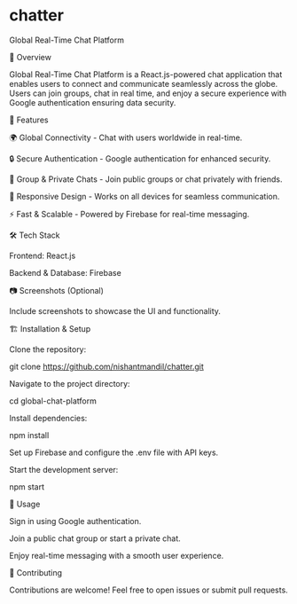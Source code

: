 # chatter

Global Real-Time Chat Platform

🌟 Overview

Global Real-Time Chat Platform is a React.js-powered chat application that enables users to connect and communicate seamlessly across the globe. Users can join groups, chat in real time, and enjoy a secure experience with Google authentication ensuring data security.

🚀 Features

🌍 Global Connectivity - Chat with users worldwide in real-time.

🔒 Secure Authentication - Google authentication for enhanced security.

💬 Group & Private Chats - Join public groups or chat privately with friends.

📱 Responsive Design - Works on all devices for seamless communication.

⚡ Fast & Scalable - Powered by Firebase for real-time messaging.

🛠️ Tech Stack

Frontend: React.js

Backend & Database: Firebase

📷 Screenshots (Optional)

Include screenshots to showcase the UI and functionality.

🏗️ Installation & Setup

Clone the repository:

git clone https://github.com/nishantmandil/chatter.git

Navigate to the project directory:

cd global-chat-platform

Install dependencies:

npm install

Set up Firebase and configure the .env file with API keys.

Start the development server:

npm start

📌 Usage

Sign in using Google authentication.

Join a public chat group or start a private chat.

Enjoy real-time messaging with a smooth user experience.

🤝 Contributing

Contributions are welcome! Feel free to open issues or submit pull requests.
